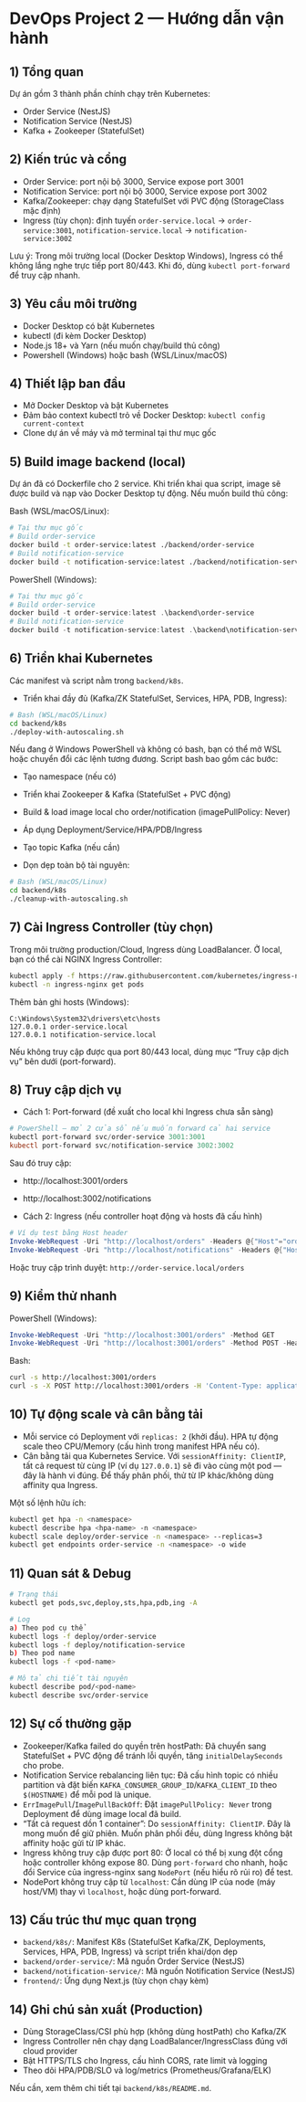 # DevOps Project 2 — Hướng dẫn vận hành

## 1) Tổng quan
Dự án gồm 3 thành phần chính chạy trên Kubernetes:
- Order Service (NestJS)
- Notification Service (NestJS)
- Kafka + Zookeeper (StatefulSet)

## 2) Kiến trúc và cổng
- Order Service: port nội bộ 3000, Service expose port 3001
- Notification Service: port nội bộ 3000, Service expose port 3002
- Kafka/Zookeeper: chạy dạng StatefulSet với PVC động (StorageClass mặc định)
- Ingress (tùy chọn): định tuyến `order-service.local` → `order-service:3001`, `notification-service.local` → `notification-service:3002`

Lưu ý: Trong môi trường local (Docker Desktop Windows), Ingress có thể không lắng nghe trực tiếp port 80/443. Khi đó, dùng `kubectl port-forward` để truy cập nhanh.

## 3) Yêu cầu môi trường
- Docker Desktop có bật Kubernetes
- kubectl (đi kèm Docker Desktop)
- Node.js 18+ và Yarn (nếu muốn chạy/build thủ công)
- Powershell (Windows) hoặc bash (WSL/Linux/macOS)

## 4) Thiết lập ban đầu
- Mở Docker Desktop và bật Kubernetes
- Đảm bảo context kubectl trỏ về Docker Desktop: `kubectl config current-context`
- Clone dự án về máy và mở terminal tại thư mục gốc

## 5) Build image backend (local)
Dự án đã có Dockerfile cho 2 service. Khi triển khai qua script, image sẽ được build và nạp vào Docker Desktop tự động. Nếu muốn build thủ công:

Bash (WSL/macOS/Linux):
```bash
# Tại thư mục gốc
# Build order-service
docker build -t order-service:latest ./backend/order-service
# Build notification-service
docker build -t notification-service:latest ./backend/notification-service
```

PowerShell (Windows):
```powershell
# Tại thư mục gốc
# Build order-service
docker build -t order-service:latest .\backend\order-service
# Build notification-service
docker build -t notification-service:latest .\backend\notification-service
```

## 6) Triển khai Kubernetes
Các manifest và script nằm trong `backend/k8s`.

- Triển khai đầy đủ (Kafka/ZK StatefulSet, Services, HPA, PDB, Ingress):
```bash
# Bash (WSL/macOS/Linux)
cd backend/k8s
./deploy-with-autoscaling.sh
```

Nếu đang ở Windows PowerShell và không có bash, bạn có thể mở WSL hoặc chuyển đổi các lệnh tương đương. Script bash bao gồm các bước:
- Tạo namespace (nếu có)
- Triển khai Zookeeper & Kafka (StatefulSet + PVC động)
- Build & load image local cho order/notification (imagePullPolicy: Never)
- Áp dụng Deployment/Service/HPA/PDB/Ingress
- Tạo topic Kafka (nếu cần)

- Dọn dẹp toàn bộ tài nguyên:
```bash
# Bash (WSL/macOS/Linux)
cd backend/k8s
./cleanup-with-autoscaling.sh
```

## 7) Cài Ingress Controller (tùy chọn)
Trong môi trường production/Cloud, Ingress dùng LoadBalancer. Ở local, bạn có thể cài NGINX Ingress Controller:
```bash
kubectl apply -f https://raw.githubusercontent.com/kubernetes/ingress-nginx/controller-v1.8.2/deploy/static/provider/cloud/deploy.yaml
kubectl -n ingress-nginx get pods
```
Thêm bản ghi hosts (Windows):
```
C:\Windows\System32\drivers\etc\hosts
127.0.0.1 order-service.local
127.0.0.1 notification-service.local
```
Nếu không truy cập được qua port 80/443 local, dùng mục “Truy cập dịch vụ” bên dưới (port-forward).

## 8) Truy cập dịch vụ
- Cách 1: Port-forward (đề xuất cho local khi Ingress chưa sẵn sàng)
```powershell
# PowerShell — mở 2 cửa sổ nếu muốn forward cả hai service
kubectl port-forward svc/order-service 3001:3001
kubectl port-forward svc/notification-service 3002:3002
```
Sau đó truy cập:
- http://localhost:3001/orders
- http://localhost:3002/notifications

- Cách 2: Ingress (nếu controller hoạt động và hosts đã cấu hình)
```powershell
# Ví dụ test bằng Host header
Invoke-WebRequest -Uri "http://localhost/orders" -Headers @{"Host"="order-service.local"}
Invoke-WebRequest -Uri "http://localhost/notifications" -Headers @{"Host"="notification-service.local"}
```
Hoặc truy cập trình duyệt: `http://order-service.local/orders`

## 9) Kiểm thử nhanh
PowerShell (Windows):
```powershell
Invoke-WebRequest -Uri "http://localhost:3001/orders" -Method GET
Invoke-WebRequest -Uri "http://localhost:3001/orders" -Method POST -Headers @{"Content-Type"="application/json"} -Body '{"productId":"p1","quantity":1}'
```
Bash:
```bash
curl -s http://localhost:3001/orders
curl -s -X POST http://localhost:3001/orders -H 'Content-Type: application/json' -d '{"productId":"p1","quantity":1}'
```

## 10) Tự động scale và cân bằng tải
- Mỗi service có Deployment với `replicas: 2` (khởi đầu). HPA tự động scale theo CPU/Memory (cấu hình trong manifest HPA nếu có).
- Cân bằng tải qua Kubernetes Service. Với `sessionAffinity: ClientIP`, tất cả request từ cùng IP (ví dụ `127.0.0.1`) sẽ đi vào cùng một pod — đây là hành vi đúng. Để thấy phân phối, thử từ IP khác/không dùng affinity qua Ingress.

Một số lệnh hữu ích:
```bash
kubectl get hpa -n <namespace>
kubectl describe hpa <hpa-name> -n <namespace>
kubectl scale deploy/order-service -n <namespace> --replicas=3
kubectl get endpoints order-service -n <namespace> -o wide
```

## 11) Quan sát & Debug
```bash
# Trạng thái
kubectl get pods,svc,deploy,sts,hpa,pdb,ing -A

# Log
a) Theo pod cụ thể
kubectl logs -f deploy/order-service
kubectl logs -f deploy/notification-service
b) Theo pod name
kubectl logs -f <pod-name>

# Mô tả chi tiết tài nguyên
kubectl describe pod/<pod-name>
kubectl describe svc/order-service
```

## 12) Sự cố thường gặp
- Zookeeper/Kafka failed do quyền trên hostPath: Đã chuyển sang StatefulSet + PVC động để tránh lỗi quyền, tăng `initialDelaySeconds` cho probe.
- Notification Service rebalancing liên tục: Đã cấu hình topic có nhiều partition và đặt biến `KAFKA_CONSUMER_GROUP_ID`/`KAFKA_CLIENT_ID` theo `$(HOSTNAME)` để mỗi pod là unique.
- `ErrImagePull`/`ImagePullBackOff`: Đặt `imagePullPolicy: Never` trong Deployment để dùng image local đã build.
- “Tất cả request dồn 1 container”: Do `sessionAffinity: ClientIP`. Đây là mong muốn để giữ phiên. Muốn phân phối đều, dùng Ingress không bật affinity hoặc gửi từ IP khác.
- Ingress không truy cập được port 80: Ở local có thể bị xung đột cổng hoặc controller không expose 80. Dùng `port-forward` cho nhanh, hoặc đổi Service của ingress-nginx sang `NodePort` (nếu hiểu rõ rủi ro) để test.
- NodePort không truy cập từ `localhost`: Cần dùng IP của node (máy host/VM) thay vì `localhost`, hoặc dùng port-forward.

## 13) Cấu trúc thư mục quan trọng
- `backend/k8s/`: Manifest K8s (StatefulSet Kafka/ZK, Deployments, Services, HPA, PDB, Ingress) và script triển khai/dọn dẹp
- `backend/order-service/`: Mã nguồn Order Service (NestJS)
- `backend/notification-service/`: Mã nguồn Notification Service (NestJS)
- `frontend/`: Ứng dụng Next.js (tùy chọn chạy kèm)

## 14) Ghi chú sản xuất (Production)
- Dùng StorageClass/CSI phù hợp (không dùng hostPath) cho Kafka/ZK
- Ingress Controller nên chạy dạng LoadBalancer/IngressClass đúng với cloud provider
- Bật HTTPS/TLS cho Ingress, cấu hình CORS, rate limit và logging
- Theo dõi HPA/PDB/SLO và log/metrics (Prometheus/Grafana/ELK)

Nếu cần, xem thêm chi tiết tại `backend/k8s/README.md`. 
